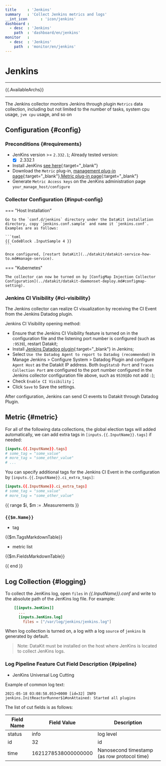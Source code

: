 ```yaml
---
title     : 'Jenkins'
summary   : 'Collect Jenkins metrics and logs'
__int_icon      : 'icon/jenkins'
dashboard :
  - desc  : 'Jenkins'
    path  : 'dashboard/en/jenkins'
monitor   :
  - desc  : 'Jenkins'
    path  : 'monitor/en/jenkins'
---
```


<!-- markdownlint-disable MD025 -->
# Jenkins
<!-- markdownlint-enable -->

---

{{.AvailableArchs}}

---

The Jenkins collector monitors Jenkins through plugin `Metrics` data collection, including but not limited to the number of tasks, system cpu usage, `jvm cpu` usage, and so on

## Configuration {#config}

### Preconditions {#requirements}

- JenKins version >= `2.332.1`; Already tested version:
    - [x] 2.332.1

- Install JenKins [see here](https://www.jenkins.io/doc/book/installing/){:target="_blank"}
- Download the `Metric` plug-in, [management plug-in page](https://www.jenkins.io/doc/book/managing/plugins/){:target="_blank"},[Metric plug-in page](https://plugins.jenkins.io/metrics/){:target="_blank"}
- Generate `Metric Access keys` on the JenKins administration page `your_manage_host/configure`

### Collector Configuration {#input-config}

<!-- markdownlint-disable MD046 -->
=== "Host Installation"

    Go to the `conf.d/jenkins` directory under the DataKit installation directory, copy `jenkins.conf.sample` and name it `jenkins.conf`. Examples are as follows:
    
    ```toml
    {{ CodeBlock .InputSample 4 }}
    ```
    
    Once configured, [restart DataKit](../datakit/datakit-service-how-to.md#manage-service).

=== "Kubernetes"

    The collector can now be turned on by [ConfigMap Injection Collector Configuration](../datakit/datakit-daemonset-deploy.md#configmap-setting).
<!-- markdownlint-enable -->

### Jenkins CI Visibility {#ci-visibility}

The Jenkins collector can realize CI visualization by receiving the CI Event from the Jenkins Datadog plugin.

Jenkins CI Visibility opening method:

- Ensure that the Jenkins CI Visibility feature is turned on in the configuration file and the listening port number is configured (such as `:9539`), restart Datakit;
- Install [Jenkins Datadog plugin](https://plugins.jenkins.io/datadog/){:target="_blank"}  in Jenkins;
- Select `Use the Datadog Agent to report to Datadog (recommended)` in Manage Jenkins > Configure System > Datadog Plugin and configure `Agent Host` as the Datakit IP address. Both `DogStatsD Port` and `Traces Collection Port` are configured to the port number configured in the Jenkins collector configuration file above, such as `9539`(do not add `:`);
- Check `Enable CI Visibility`；
- Click `Save` to Save the settings.

After configuration, Jenkins can send CI events to Datakit through Datadog Plugin.

## Metric {#metric}

For all of the following data collections, the global election tags will added automatically, we can add extra tags in `[inputs.{{.InputName}}.tags]` if needed:

``` toml
[inputs.{{.InputName}}.tags]
# some_tag = "some_value"
# more_tag = "some_other_value"
# ...
```

You can specify additional tags for the Jenkins CI Event in the configuration by `[inputs.{{.InputName}}.ci_extra_tags]`:

```toml
[inputs.{{.InputName}}.ci_extra_tags]
# some_tag = "some_value"
# more_tag = "some_other_value"
```

{{ range $i, $m := .Measurements }}

### `{{$m.Name}}`

- tag

{{$m.TagsMarkdownTable}}

- metric list

{{$m.FieldsMarkdownTable}}

{{ end }}


## Log Collection {#logging}

To collect the JenKins log, open `files` in *{{.InputName}}.conf* and write to the absolute path of the JenKins log file. For example:

```toml
    [[inputs.JenKins]]
      ...
      [inputs.JenKins.log]
        files = ["/var/log/jenkins/jenkins.log"]
```


When log collection is turned on, a log with a log `source` of `jenkins` is generated by default.

>Note: DataKit must be installed on the host where JenKins is located to collect JenKins logs.

### Log Pipeline Feature Cut Field Description {#pipeline}

- JenKins Universal Log Cutting

Example of common log text:

```log
2021-05-18 03:08:58.053+0000 [id=32] INFO jenkins.InitReactorRunner$1#onAttained: Started all plugins
```

The list of cut fields is as follows:

| Field Name | Field Value              | Description                         |
| ---    | ---                 | ---                          |
| status | info                | log level                     |
| id     | 32                  | id                           |
| time   | 1621278538000000000 | Nanosecond timestamp (as row protocol time) |
